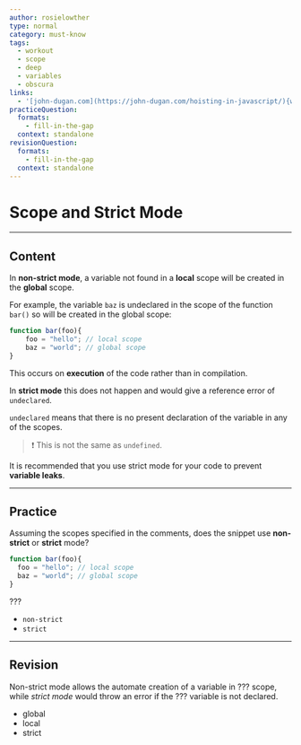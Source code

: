 ```yaml
---
author: rosielowther
type: normal
category: must-know
tags:
  - workout
  - scope
  - deep
  - variables
  - obscura
links:
  - '[john-dugan.com](https://john-dugan.com/hoisting-in-javascript/){website}'
practiceQuestion:
  formats:
    - fill-in-the-gap
  context: standalone
revisionQuestion:
  formats:
    - fill-in-the-gap
  context: standalone
---
```


# Scope and Strict Mode


---

## Content

In **non-strict mode**, a variable not found in a **local** scope will be created in the **global** scope.

For example, the variable `baz` is undeclared in the scope of the function `bar()` so will be created in the global scope:

```javascript
function bar(foo){
    foo = "hello"; // local scope
    baz = "world"; // global scope
}
```

This occurs on **execution** of the code rather than in compilation.

In **strict mode** this does not happen and would give a reference error of `undeclared`. 

`undeclared` means that there is no present declaration of the variable in any of the scopes.

> ❗ This is not the same as `undefined`.

It is recommended that you use strict mode for your code to prevent **variable leaks**.


---

## Practice

Assuming the scopes specified in the comments, does the snippet use **non-strict** or **strict** mode?

```javascript
function bar(foo){
  foo = "hello"; // local scope
  baz = "world"; // global scope
}
```

???

- `non-strict`
- `strict`


---

## Revision

Non-strict mode allows the automate creation of a variable in ??? scope, while *strict mode* would throw an error if the ??? variable is not declared.

- global
- local
- strict
